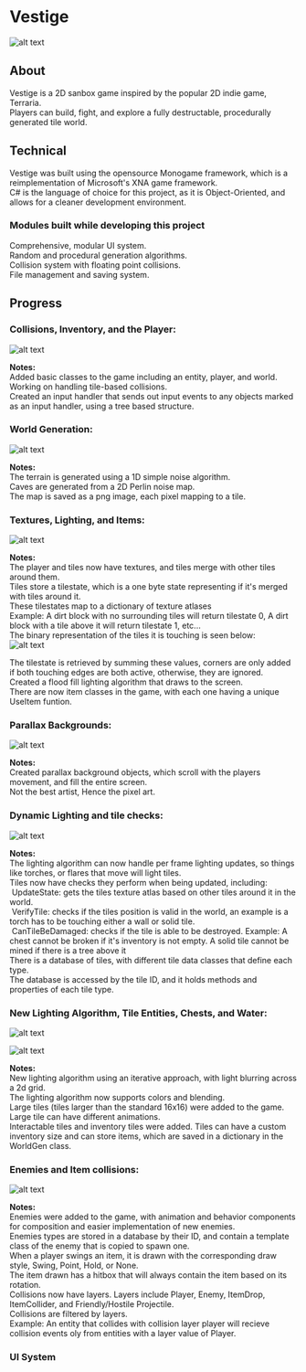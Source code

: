 # Vestige
![alt text](Vestige/VestigeProgressPhotos/Cover.png?raw=true)

## About
Vestige is a 2D sanbox game inspired by the popular 2D indie game, Terraria.  
Players can build, fight, and explore a fully destructable, procedurally generated tile world.  

## Technical
Vestige was built using the opensource Monogame framework, which is a reimplementation of Microsoft's XNA game framework.  
C# is the language of choice for this project, as it is Object-Oriented, and allows for a cleaner development environment.  

### Modules built while developing this project
Comprehensive, modular UI system.  
Random and procedural generation algorithms.  
Collision system with floating point collisions.  
File management and saving system.  

## Progress

### Collisions, Inventory, and the Player:  

![alt text](Vestige/VestigeProgressPhotos/CollisionsInventoryPlayer.png?raw=true)

**Notes:**  
Added basic classes to the game including an entity, player, and world.  
Working on handling tile-based collisions.  
Created an input handler that sends out input events to any objects marked as an input handler, using a tree based structure.  


### World Generation:  

![alt text](Vestige/VestigeProgressPhotos/WorldGeneration.jpg?raw=true)

**Notes:**  
The terrain is generated using a 1D simple noise algorithm.  
Caves are generated from a 2D Perlin noise map.  
The map is saved as a png image, each pixel mapping to a tile.  

### Textures, Lighting, and Items:  

![alt text](Vestige/VestigeProgressPhotos/TexturesLightingItems.png?raw=true)

**Notes:**  
The player and tiles now have textures, and tiles merge with other tiles around them.  
Tiles store a tilestate, which is a one byte state representing if it's merged with tiles around it.  
These tilestates map to a dictionary of texture atlases  
Example: A dirt block with no surrounding tiles will return tilestate 0, A dirt block with a tile above it will return tilestate 1, etc...  
The binary representation of the tiles it is touching is seen below:  
![alt text](Vestige/VestigeProgressPhotos/TileStates.png?raw=true)  

The tilestate is retrieved by summing these values, corners are only added if both touching edges are both active, otherwise, they are ignored.  
Created a flood fill lighting algorithm that draws to the screen.  
There are now item classes in the game, with each one having a unique UseItem funtion.  

### Parallax Backgrounds:    

![alt text](Vestige/VestigeProgressPhotos/ParallaxBackgrounds.png?raw=true)

**Notes:**  
Created parallax background objects, which scroll with the players movement, and fill the entire screen.  
Not the best artist, Hence the pixel art.  

### Dynamic Lighting and tile checks:  

![alt text](Vestige/VestigeProgressPhotos/DynamicLightingTileChecks.png?raw=true)

**Notes:**  
The lighting algorithm can now handle per frame lighting updates, so things like torches, or flares that move will light tiles.  
Tiles now have checks they perform when being updated, including:  
&nbsp;UpdateState: gets the tiles texture atlas based on other tiles around it in the world.  
&nbsp;VerifyTile: checks if the tiles position is valid in the world, an example is a torch has to be touching either a wall or solid tile.  
&nbsp;CanTileBeDamaged: checks if the tile is able to be destroyed. Example: A chest cannot be broken if it's inventory is not empty. A solid tile cannot be mined if there is a tree above it  
There is a database of tiles, with different tile data classes that define each type.  
The database is accessed by the tile ID, and it holds methods and properties of each tile type.  

### New Lighting Algorithm, Tile Entities, Chests, and Water:  

![alt text](Vestige/VestigeProgressPhotos/NewLighting.png?raw=true)

![alt text](Vestige/VestigeProgressPhotos/TileEntitiesChestsWater.png?raw=true)

**Notes:**  
New lighting algorithm using an iterative approach, with light blurring across a 2d grid.  
The lighting algorithm now supports colors and blending.  
Large tiles (tiles larger than the standard 16x16) were added to the game.  
Large tile can have different animations.  
Interactable tiles and inventory tiles were added. Tiles can have a custom inventory size and can store items, which are saved in a dictionary in the WorldGen class.  

### Enemies and Item collisions:  

![alt text](Vestige/VestigeProgressPhotos/EnemiesAndItemCollisions.png?raw=true)

**Notes:**  
Enemies were added to the game, with animation and behavior components for composition and easier implementation of new enemies.  
Enemies types are stored in a database by their ID, and contain a template class of the enemy that is copied to spawn one.  
When a player swings an item, it is drawn with the corresponding draw style, Swing, Point, Hold, or None.  
The item drawn has a hitbox that will always contain the item based on its rotation.  
Collisions now have layers. Layers include Player, Enemy, ItemDrop, ItemCollider, and Friendly/Hostile Projectile.  
Collisions are filtered by layers.  
Example: An entity that collides with collision layer player will recieve collision events oly from entities with a layer value of Player.  

### UI System
